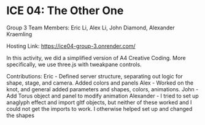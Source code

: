 # ICE 04: The Other One

Group 3 
Team Members: Eric Li, Alex Li, John Diamond, Alexander Kraemling

Hosting Link: https://ice04-group-3.onrender.com/

In this activity, we did a simplified version of A4 Creative Coding. More specifically, we use three.js with tweakpane controls.


Contributions: 
Eric - Defined server structure, separating out logic for shape, stage, and camera. Added colors and panels
Alex - Worked on the knot, and general added parameters and shapes, colors, animations. 
John - Add Torus object and panel to modify animation
Alexander - I tried to set up anaglyph effect and import gltf objects, but neither of these worked and I could not get the imports to work. I otherwise helped set up and changed the shapes
